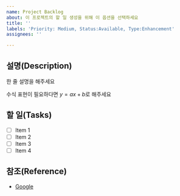 ```yaml
---
name: Project Backlog
about: 이 프로젝트의 할 일 생성을 위해 이 옵션을 선택하세요
title: ''
labels: 'Priority: Medium, Status:Available, Type:Enhancement'
assignees: ''

---
```


## 설명(Description)

한 줄 설명을 해주세요

수식 표현이 필요하다면 $y=ax+b$로 해주세요

## 할 일(Tasks)

- [ ] Item 1
- [ ] Item 2
- [ ] Item 3
- [ ] Item 4

## 참조(Reference)

- [Google](http://www.google.com/)
